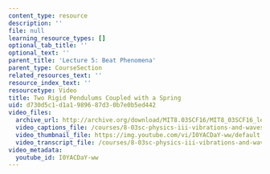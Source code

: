 ```yaml
---
content_type: resource
description: ''
file: null
learning_resource_types: []
optional_tab_title: ''
optional_text: ''
parent_title: 'Lecture 5: Beat Phenomena'
parent_type: CourseSection
related_resources_text: ''
resource_index_text: ''
resourcetype: Video
title: Two Rigid Pendulums Coupled with a Spring
uid: d730d5c1-d1a1-9896-87d3-0b7e0b5ed442
video_files:
  archive_url: http://archive.org/download/MIT8.03SCF16/MIT8_03SCF16_lec05_300k.mp4
  video_captions_file: /courses/8-03sc-physics-iii-vibrations-and-waves-fall-2016/59e531cf7f7b54d4893d9c70edb76e84_I0YACDaY-ww.vtt
  video_thumbnail_file: https://img.youtube.com/vi/I0YACDaY-ww/default.jpg
  video_transcript_file: /courses/8-03sc-physics-iii-vibrations-and-waves-fall-2016/582d362daf054cd4a8e6bfa8e32b7d6c_I0YACDaY-ww.pdf
video_metadata:
  youtube_id: I0YACDaY-ww
---
```

